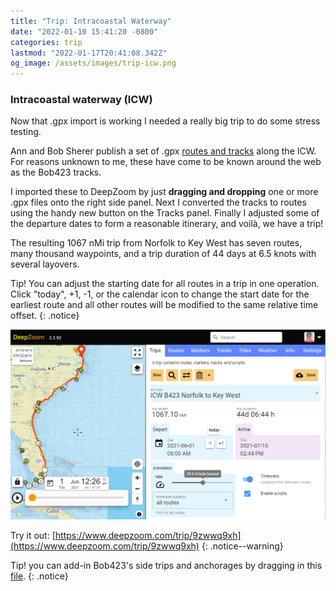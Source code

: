 ```yaml
---
title: "Trip: Intracoastal Waterway"
date: "2022-01-10 15:41:20 -0800"
categories: trip
lastmod: "2022-01-17T20:41:08.342Z"
og_image: /assets/images/trip-icw.png
---
```


### Intracoastal waterway (ICW)

Now that .gpx import is working I needed a really big trip to do some stress testing.

Ann and Bob Sherer publish a set of .gpx [routes and tracks](https://bobicw.blogspot.com/p/bob423-long-tracks.html) along the ICW. For reasons unknown to me, these have come to be known around the web as the Bob423 tracks.

I imported these to DeepZoom by just **dragging and dropping** one or more .gpx files onto the right side panel. Next I converted the tracks to routes using the handy new button on the Tracks panel. Finally I adjusted some of the departure dates to form a reasonable itinerary, and voilà, we have a trip!

The resulting 1067 nMi trip from Norfolk to Key West has seven routes, many thousand waypoints, and a trip duration of 44 days at 6.5 knots with several layovers.

Tip!  You can adjust the starting date for all routes in a trip in one operation. Click "today", +1, -1, or the calendar icon to change the start date for the earliest route and all other routes will be modified to the same relative time offset.
{: .notice}


[![](/assets/images/trip-icw.png)](https://www.deepzoom.com/trip/9zwwq9xh)

Try it out: [https://www.deepzoom.com/trip/9zwwq9xh](https://www.deepzoom.com/trip/9zwwq9xh)
{: .notice--warning}

Tip! you can add-in Bob423's side trips and anchorages by dragging in this [file](http://bob423.com/long/Bob423%20All%20Side%20Tracks.gpx).
{: .notice}